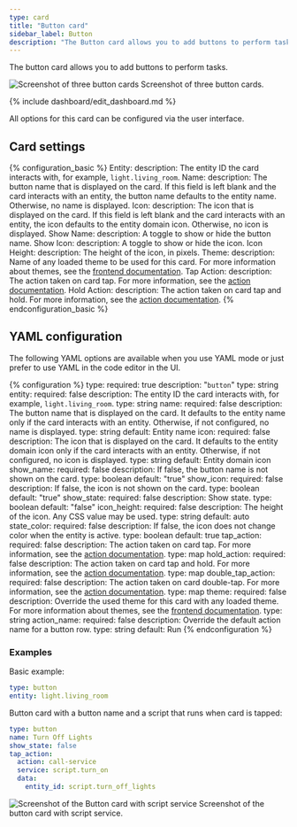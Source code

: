 ```yaml
---
type: card
title: "Button card"
sidebar_label: Button
description: "The Button card allows you to add buttons to perform tasks."
---
```


The button card allows you to add buttons to perform tasks.

<p class='img'>
<img src='/images/dashboards/entity_button_card.png' alt='Screenshot of three button cards'>
Screenshot of three button cards.
</p>

{% include dashboard/edit_dashboard.md %}

All options for this card can be configured via the user interface.

## Card settings

{% configuration_basic %}
Entity:
  description: The entity ID the card interacts with, for example, `light.living_room`.
Name:
  description: The button name that is displayed on the card. If this field is left blank and the card interacts with an entity, the button name defaults to the entity name. Otherwise, no name is displayed.
Icon:
  description: The icon that is displayed on the card. If this field is left blank and the card interacts with an entity, the icon defaults to the entity domain icon. Otherwise, no icon is displayed.
Show Name:
  description: A toggle to show or hide the button name.
Show Icon:
  description: A toggle to show or hide the icon.
Icon Height:
  description: The height of the icon, in pixels.
Theme:
  description: Name of any loaded theme to be used for this card. For more information about themes, see the [frontend documentation](/integrations/frontend/).
Tap Action:
  description: The action taken on card tap. For more information, see the [action documentation](/dashboards/actions/#tap-action).
Hold Action:
  description: The action taken on card tap and hold. For more information, see the [action documentation](/dashboards/actions/#hold-action).
{% endconfiguration_basic %}

## YAML configuration

The following YAML options are available when you use YAML mode or just prefer to use YAML in the code editor in the UI.

{% configuration %}
type:
  required: true
  description: "`button`"
  type: string
entity:
  required: false
  description: The entity ID the card interacts with, for example, `light.living_room`.
  type: string
name:
  required: false
  description: The button name that is displayed on the card. It defaults to the entity name only if the card interacts with an entity. Otherwise, if not configured, no name is displayed.
  type: string
  default: Entity name
icon:
  required: false
  description: The icon that is displayed on the card. It defaults to the entity domain icon only if the card interacts with an entity. Otherwise, if not configured, no icon is displayed.
  type: string
  default: Entity domain icon
show_name:
  required: false
  description: If false, the button name is not shown on the card.
  type: boolean
  default: "true"
show_icon:
  required: false
  description: If false, the icon is not shown on the card.
  type: boolean
  default: "true"
show_state:
  required: false
  description: Show state.
  type: boolean
  default: "false"
icon_height:
  required: false
  description: The height of the icon. Any CSS value may be used.
  type: string
  default: auto
state_color:
  required: false
  description: If false, the icon does not change color when the entity is active.
  type: boolean
  default: true
tap_action:
  required: false
  description: The action taken on card tap. For more information, see the [action documentation](/dashboards/actions/#tap-action).
  type: map
hold_action:
  required: false
  description: The action taken on card tap and hold. For more information, see the [action documentation](/dashboards/actions/#hold-action).
  type: map
double_tap_action:
  required: false
  description: The action taken on card double-tap. For more information, see the [action documentation](/dashboards/actions/#double-tap-action).
  type: map
theme:
  required: false
  description: Override the used theme for this card with any loaded theme. For more information about themes, see the [frontend documentation](/integrations/frontend/).
  type: string
action_name:
  required: false
  description: Override the default action name for a button row.
  type: string
  default: Run
{% endconfiguration %}

### Examples

Basic example:

```yaml
type: button
entity: light.living_room
```

Button card with a button name and a script that runs when card is tapped:

```yaml
type: button
name: Turn Off Lights
show_state: false
tap_action:
  action: call-service
  service: script.turn_on
  data:
    entity_id: script.turn_off_lights
```

<p class='img'>
<img src='/images/dashboards/entity_button_complex_card.png' alt='Screenshot of the Button card with script service'>
Screenshot of the button card with script service.
</p>
